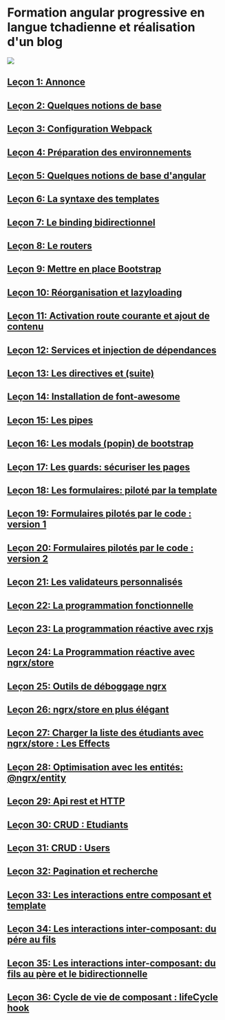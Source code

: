 # Formation angular progressive en langue tchadienne et réalisation d'un blog

![](images/gray.jpeg)

## [Leçon 1: Annonce](docs/lecon1.md)

## [Leçon 2: Quelques notions de base](docs/lecon2.md)

## [Leçon 3: Configuration Webpack](docs/lecon3.md)

## [Leçon 4: Préparation des environnements](docs/lecon4.md)

## [Leçon 5: Quelques notions de base d'angular](docs/lecon5.md)

## [Leçon 6: La syntaxe des templates](docs/lecon6.md)

## [Leçon 7: Le binding bidirectionnel](docs/lecon7.md)

## [Leçon 8: Le routers](docs/lecon8.md)

## [Leçon 9: Mettre en place Bootstrap](docs/lecon9.md)

## [Leçon 10: Réorganisation et lazyloading](docs/lecon10.md)

## [Leçon 11: Activation route courante et ajout de contenu](docs/lecon11.md)

## [Leçon 12: Services et injection de dépendances](docs/lecon12.md)

## [Leçon 13: Les directives et (suite)](docs/lecon13.md)

## [Leçon 14: Installation de font-awesome ](docs/lecon14.md)

## [Leçon 15: Les pipes ](docs/lecon15.md)

## [Leçon 16: Les modals (popin) de bootstrap ](docs/lecon16.md)

## [Leçon 17: Les guards: sécuriser les pages ](docs/lecon17.md)

## [Leçon 18: Les formulaires: piloté par la template ](docs/lecon18.md)

## [Leçon 19: Formulaires pilotés par le code : version 1](docs/lecon19.md)

## [Leçon 20: Formulaires pilotés par le code : version 2](docs/lecon20.md)

## [Leçon 21: Les validateurs personnalisés](docs/lecon21.md)

## [Leçon 22: La programmation fonctionnelle](docs/lecon22.md)

## [Leçon 23: La programmation réactive avec rxjs](docs/lecon23.md)

## [Leçon 24: La Programmation réactive avec ngrx/store](docs/lecon24.md)

## [Leçon 25: Outils de déboggage ngrx](docs/lecon25.md)

## [Leçon 26: ngrx/store en plus élégant](docs/lecon26.md)

## [Leçon 27: Charger la liste des étudiants avec ngrx/store : Les Effects](docs/lecon27.md)

## [Leçon 28: Optimisation avec les entités:  @ngrx/entity](docs/lecon28.md)

## [Leçon 29: Api rest et HTTP](docs/lecon29.md)

## [Leçon 30: CRUD : Etudiants](docs/lecon30.md)

## [Leçon 31: CRUD : Users](docs/lecon31.md)

## [Leçon 32: Pagination et recherche](docs/lecon32.md)

## [Leçon 33: Les interactions entre composant et template ](docs/lecon33.md)

## [Leçon 34: Les interactions inter-composant: du pére au fils ](docs/lecon34.md)

## [Leçon 35: Les interactions inter-composant: du fils au père et le bidirectionnelle](docs/lecon35.md)

## [Leçon 36: Cycle de vie de composant : lifeCycle hook](docs/lecon35.md)
